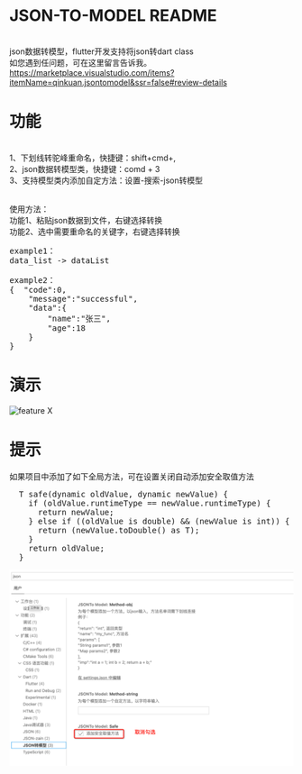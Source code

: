 # JSON-TO-MODEL README

<br>json数据转模型，flutter开发支持将json转dart class
<br> 如您遇到任问题，可在这里留言告诉我。https://marketplace.visualstudio.com/items?itemName=qinkuan.jsontomodel&ssr=false#review-details

# 功能

<br>1、下划线转驼峰重命名，快捷键：shift+cmd+, 
<br>2、json数据转模型类，快捷键：comd + 3
<br>3、支持模型类内添加自定方法：设置-搜索-json转模型

<br>使用方法：
<br>功能1、粘贴json数据到文件，右键选择转换
<br>功能2、选中需要重命名的关键字，右键选择转换

<pre>
example1： 
data_list -> dataList

example2：
{  "code":0,
    "message":"successful",
    "data":{
        "name":"张三",
        "age":18
    }
}
</pre>
# 演示

![feature X](/assets/example.gif)


# 提示

如果项目中添加了如下全局方法，可在设置关闭自动添加安全取值方法
<pre>  T safe<T>(dynamic oldValue, dynamic newValue) {
    if (oldValue.runtimeType == newValue.runtimeType) {
      return newValue;
    } else if ((oldValue is double) && (newValue is int)) { 
      return (newValue.toDouble() as T); 
    }
    return oldValue;
  }</pre>
![feature X](/assets/example.png)